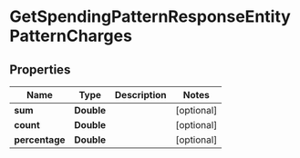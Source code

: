 

# GetSpendingPatternResponseEntityPatternCharges


## Properties

| Name | Type | Description | Notes |
|------------ | ------------- | ------------- | -------------|
|**sum** | **Double** |  |  [optional] |
|**count** | **Double** |  |  [optional] |
|**percentage** | **Double** |  |  [optional] |



